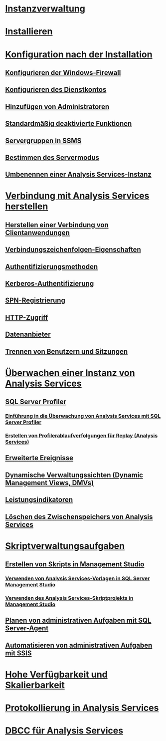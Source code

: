 # [Instanzverwaltung](analysis-services-instance-management.md)  
# [Installieren](../../analysis-services/instances/install-windows/install-analysis-services.md)
# [Konfiguration nach der Installation](post-install-configuration-analysis-services.md)  
## [Konfigurieren der Windows-Firewall](configure-the-windows-firewall-to-allow-analysis-services-access.md)  
## [Konfigurieren des Dienstkontos](configure-service-accounts-analysis-services.md)  
## [Hinzufügen von Administratoren](grant-server-admin-rights-to-an-analysis-services-instance.md)  
## [Standardmäßig deaktivierte Funktionen](features-off-by-default-analysis-services.md)  
## [Servergruppen in SSMS](register-an-analysis-services-instance-in-a-server-group.md)  
## [Bestimmen des Servermodus](determine-the-server-mode-of-an-analysis-services-instance.md)  
## [Umbenennen einer Analysis Services-Instanz](rename-an-analysis-services-instance.md)  
# [Verbindung mit Analysis Services herstellen](connect-to-analysis-services.md)  
## [Herstellen einer Verbindung von Clientanwendungen](connect-from-client-applications-analysis-services.md)  
## [Verbindungszeichenfolgen-Eigenschaften](connection-string-properties-analysis-services.md)  
## [Authentifizierungsmethoden](authentication-methodologies-supported-by-analysis-services.md)  
## [Kerberos-Authentifizierung](configure-analysis-services-for-kerberos-constrained-delegation.md)  
## [SPN-Registrierung](spn-registration-for-an-analysis-services-instance.md)  
## [HTTP-Zugriff](configure-http-access-to-analysis-services-on-iis-8-0.md)  
## [Datenanbieter](data-providers-used-for-analysis-services-connections.md)  
## [Trennen von Benutzern und Sitzungen](disconnect-users-and-sessions-on-analysis-services-server.md)  
# [Überwachen einer Instanz von Analysis Services](monitor-an-analysis-services-instance.md)  
## [SQL Server Profiler](use-sql-server-profiler-to-monitor-analysis-services.md)  
### [Einführung in die Überwachung von Analysis Services mit SQL Server Profiler](introduction-to-monitoring-analysis-services-with-sql-server-profiler.md)  
### [Erstellen von Profilerablaufverfolgungen für Replay (Analysis Services)](create-profiler-traces-for-replay-analysis-services.md)  
## [Erweiterte Ereignisse](monitor-analysis-services-with-sql-server-extended-events.md)  
## [Dynamische Verwaltungssichten (Dynamic Management Views, DMVs)](use-dynamic-management-views-dmvs-to-monitor-analysis-services.md)  
## [Leistungsindikatoren](performance-counters-ssas.md)  
## [Löschen des Zwischenspeichers von Analysis Services](clear-the-analysis-services-caches.md)  
# [Skriptverwaltungsaufgaben](script-administrative-tasks-in-analysis-services.md)  
## [Erstellen von Skripts in Management Studio](create-analysis-services-scripts-in-management-studio.md)  
### [Verwenden von Analysis Services-Vorlagen in SQL Server Management Studio](use-analysis-services-templates-in-sql-server-management-studio.md)  
### [Verwenden des Analysis Services-Skriptprojekts in Management Studio](analysis-services-scripts-project-in-sql-server-management-studio.md)  
## [Planen von administrativen Aufgaben mit SQL Server-Agent](schedule-ssas-administrative-tasks-with-sql-server-agent.md)  
## [Automatisieren von administrativen Aufgaben mit SSIS](automate-analysis-services-administrative-tasks-with-ssis.md)  
# [Hohe Verfügbarkeit und Skalierbarkeit](high-availability-and-scalability-in-analysis-services.md)  
# [Protokollierung in Analysis Services](log-operations-in-analysis-services.md)  
# [DBCC für Analysis Services](database-consistency-checker-dbcc-for-analysis-services.md)  
